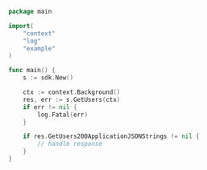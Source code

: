 <!-- Start SDK Example Usage -->
```go
package main

import(
	"context"
	"log"
	"example"
)

func main() {
    s := sdk.New()

    ctx := context.Background()
    res, err := s.GetUsers(ctx)
    if err != nil {
        log.Fatal(err)
    }

    if res.GetUsers200ApplicationJSONStrings != nil {
        // handle response
    }
}
```
<!-- End SDK Example Usage -->